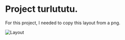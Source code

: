 # Project turlututu.

For this project, I needed to copy this layout from a png.

![Layout](https://raw.githubusercontent.com/becodeorg/CRL-Keller-2.24/master/LearningPath/1.TheField/5.HTML-CSS/progressive-enhancement/turlututu.png?token=AQALNSXJU2PRSHBCZXX5VYK7KYVPK)
